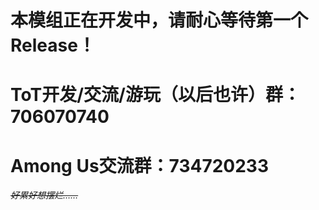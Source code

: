 # 本模组正在开发中，请耐心等待第一个Release！

# ToT开发/交流/游玩（以后也许）群：706070740

# Among Us交流群：734720233

*~~好累好想摆烂……~~*
